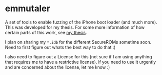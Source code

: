 # emmutaler

A set of tools to enable fuzzing of the iPhone boot loader (and much more).
This was developed for my thesis.
For some more information of how certain parts of this work, see [my thesis](docs/thesis.pdf).

I plan on sharing my `*.idb` for the different SecureROMs sometime soon.
Need to first figure out whats the best way to do that :)

I also need to figure out a License for this (not sure if I am using anything that requires me to have a restrictive license).
If you need to use it urgently and are concerned about the license, let me know :)